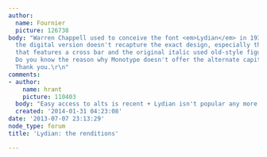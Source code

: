 ```yaml
---
author:
  name: Fournier
  picture: 126738
body: "Warren Chappell used to conceive the font <em>Lydian</em> in 1938 for ATF but
  the digital version doesn't recapture the exact design, especially the capital <strong>A</strong>
  that features a cross bar and the original italic used old-style figures for numerals.
  Do you know the reason why Monotype doesn't offer the alternate capitals and numerals?
  Thank you.\r\n"
comments:
- author:
    name: hrant
    picture: 110403
  body: "Easy access to alts is recent + Lydian isn't popular any more.\r\n\r\nhhp\r\n"
  created: '2014-01-31 04:23:08'
date: '2013-07-07 23:13:29'
node_type: forum
title: 'Lydian: the renditions'

---
```

